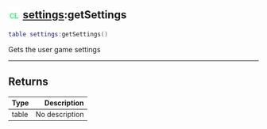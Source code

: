 ## <img src="../../.gitbook/assets/client.png" width="24" height=24 /> [settings](https://iaswiki.rawr.dev/readme/settings):getSettings

```lua
table settings:getSettings()
```

Gets the user game settings

------
## Returns

| Type   | Description |
| ------ | ----------: |
| table | No description |

